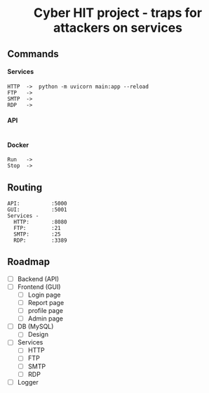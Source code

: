 <h1 align="center"> Cyber HIT project - traps for attackers on services </h1>


## Commands
#### Services
```
HTTP  ->  python -m uvicorn main:app --reload 
FTP   ->
SMTP  ->
RDP   ->
```
#### API
```

```
#### Docker
```
Run   ->
Stop  ->
```

## Routing
```
API:          :5000
GUI:          :5001
Services -
  HTTP:       :8080
  FTP:        :21
  SMTP:       :25
  RDP:        :3389
```

## Roadmap
- [ ] Backend (API)
- [ ] Frontend (GUI)
  - [ ] Login page
  - [ ] Report page
  - [ ] profile page
  - [ ] Admin page
- [ ] DB (MySQL)
  - [ ] Design
- [ ] Services
  - [ ] HTTP
  - [ ] FTP
  - [ ] SMTP
  - [ ] RDP
- [ ] Logger
